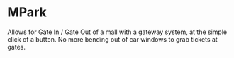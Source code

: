 # MPark
Allows for Gate In / Gate Out of a mall with a gateway system, at the simple click of a button. No more bending out of car windows to grab tickets at gates.
